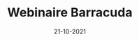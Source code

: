 ---
layout: project
title: 'Webinaire Barracuda'
caption: Accélérez votre business avec la Barracuda Box
description: Objectif - Création graphique + développement du modèle en .OFT (template outlook)
  
date: '21-10-2021'
image: 
  path: /assets/img/works/cover-emailing-webinaire-barracuda.jpg
  srcset: 
    1920w: /assets/img/works/cover-emailing-webinaire-barracuda.jpg
    960w:  /assets/img/works/cover-emailing-webinaire-barracuda@0,5x.jpg
    480w:  /assets/img/works/cover-emailing-webinaire-barracuda@0,25x.jpg

sitemap: false

---